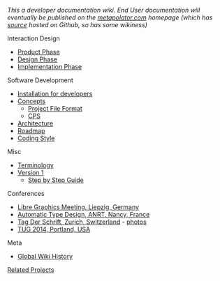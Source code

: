 _This a developer documentation wiki. End User documentation will eventually be published on the [metapolator.com](http://metapolator.com) homepage (which has [source](https://github.com/metapolator/metapolator/tree/gh-pages) hosted on Github, so has some wikiness)_

Interaction Design
* [Product Phase](https://github.com/metapolator/metapolator/wiki/interaction-design#the-product-phase)
* [Design Phase](https://github.com/metapolator/metapolator/wiki/interaction-design#the-design-phase)
* [Implementation Phase](https://github.com/metapolator/metapolator/wiki/interaction-design#the-implementation-phase)

Software Development
* [Installation for developers](https://github.com/metapolator/metapolator/blob/master/INSTALL.md)
* [Concepts](https://github.com/metapolator/metapolator/wiki/concepts)
  * [Project File Format](https://github.com/metapolator/metapolator/wiki/metapolator-project-file-format)
  * [CPS](https://github.com/metapolator/metapolator/wiki/cascading-parameter-sheets)
* [Architecture](https://github.com/metapolator/metapolator/wiki/architecture)
* [Roadmap](https://github.com/metapolator/metapolator/wiki/roadmap)
* [Coding Style](https://github.com/metapolator/metapolator/wiki/coding-style)

Misc
* [Terminology](https://github.com/metapolator/metapolator/wiki/Terminology)
* [Version 1](https://github.com/metapolator/metapolator/wiki/v1)
  * [Step by Step Guide](https://docs.google.com/document/d/1fiYpDxoBaiymMjzxptRZr6HkDaF3QqdEZuq_Vdz2JjU/edit)

Conferences
* [Libre Graphics Meeting, Liepzig, Germany](http://libregraphicsmeeting.org/2014)
* [Automatic Type Design, ANRT, Nancy, France](http://automatic-type-design.anrt-nancy.fr/index_en.php)
* [Tag Der Schrift, Zurich, Switzerland](http://www.tagderschrift.org/) - [photos](https://plus.google.com/100858309774292261525/posts/aj477TvM2kr)
* [TUG 2014, Portland, USA](http://tug.org/tug2014/)

Meta

* [Global Wiki History](https://github.com/metapolator/metapolator/wiki/_history)

[Related Projects](https://github.com/metapolator/metapolator/wiki/related-projects)